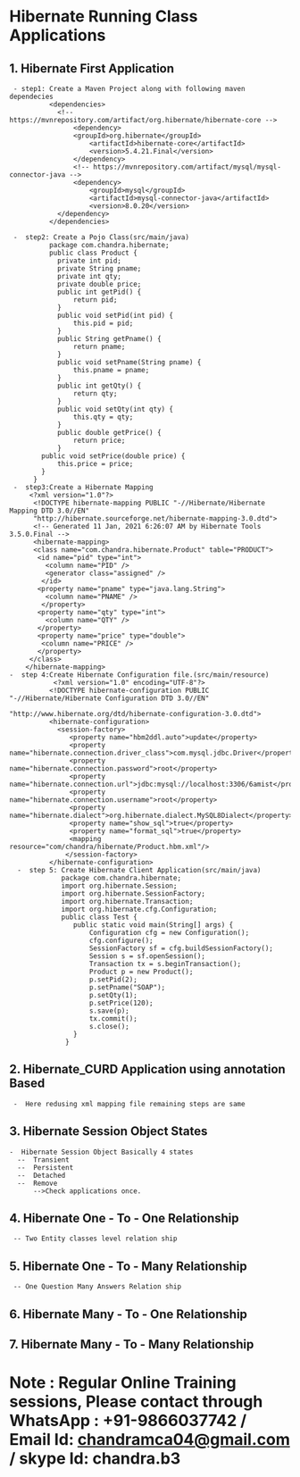 # Hibernate Running Class Applications
  ## 1. Hibernate First Application
     - step1: Create a Maven Project along with following maven dependecies
              <dependencies>
                <!-- https://mvnrepository.com/artifact/org.hibernate/hibernate-core -->
		            <dependency>
		          	<groupId>org.hibernate</groupId>
		            	<artifactId>hibernate-core</artifactId>
	            		<version>5.4.21.Final</version>
	            	</dependency>
	            	<!-- https://mvnrepository.com/artifact/mysql/mysql-connector-java -->
            		<dependency>
            			<groupId>mysql</groupId>
	             		<artifactId>mysql-connector-java</artifactId>
	            		<version>8.0.20</version>
	          	</dependency>
              </dependencies>
                
     -  step2: Create a Pojo Class(src/main/java)  
              package com.chandra.hibernate;  
              public class Product {  
            	private int pid;  
            	private String pname;  
            	private int qty;  
            	private double price;  
            	public int getPid() {
		            return pid;
	            }
	            public void setPid(int pid) {
            		this.pid = pid;
	            }
            	public String getPname() {
	            	return pname;
            	}
            	public void setPname(String pname) {
             		this.pname = pname;
            	}
	            public int getQty() {
	            	return qty;
            	}
	            public void setQty(int qty) {
	            	this.qty = qty;
	            }
            	public double getPrice() {
	            	return price;
	            }
          	public void setPrice(double price) {
          		this.price = price;
          	}
          }  
     -  step3:Create a Hibernate Mapping  
         <?xml version="1.0"?>
          <!DOCTYPE hibernate-mapping PUBLIC "-//Hibernate/Hibernate Mapping DTD 3.0//EN"
          "http://hibernate.sourceforge.net/hibernate-mapping-3.0.dtd">
          <!-- Generated 11 Jan, 2021 6:26:07 AM by Hibernate Tools 3.5.0.Final -->
          <hibernate-mapping>
          <class name="com.chandra.hibernate.Product" table="PRODUCT">
           <id name="pid" type="int">
             <column name="PID" />
             <generator class="assigned" />
            </id>
           <property name="pname" type="java.lang.String">
             <column name="PNAME" />
            </property>
           <property name="qty" type="int">
             <column name="QTY" />
           </property>
           <property name="price" type="double">
            <column name="PRICE" />
           </property>
         </class>
        </hibernate-mapping>  
    -  step 4:Create Hibernate Configuration file.(src/main/resource)
               <?xml version="1.0" encoding="UTF-8"?>
              <!DOCTYPE hibernate-configuration PUBLIC "-//Hibernate/Hibernate Configuration DTD 3.0//EN"
                                         "http://www.hibernate.org/dtd/hibernate-configuration-3.0.dtd">
              <hibernate-configuration>
                <session-factory>
                   <property name="hbm2ddl.auto">update</property>
                   <property name="hibernate.connection.driver_class">com.mysql.jdbc.Driver</property>
                   <property name="hibernate.connection.password">root</property>
                   <property name="hibernate.connection.url">jdbc:mysql://localhost:3306/6amist</property>
                   <property name="hibernate.connection.username">root</property>
                   <property name="hibernate.dialect">org.hibernate.dialect.MySQL8Dialect</property>
                   <property name="show_sql">true</property>
                   <property name="format_sql">true</property>
                   <mapping resource="com/chandra/hibernate/Product.hbm.xml"/>
                  </session-factory>
              </hibernate-configuration>  
      -  step 5: Create Hibernate Client Application(src/main/java)
                 package com.chandra.hibernate;
                 import org.hibernate.Session;
                 import org.hibernate.SessionFactory;
                 import org.hibernate.Transaction;
                 import org.hibernate.cfg.Configuration;
                 public class Test {
                	public static void main(String[] args) {
	                	Configuration cfg = new Configuration();
	                	cfg.configure();
	                 	SessionFactory sf = cfg.buildSessionFactory();
	                 	Session s = sf.openSession();
	                	Transaction tx = s.beginTransaction();
		              	Product p = new Product();
	                	p.setPid(2);
	                	p.setPname("SOAP");
	                	p.setQty(1);
	                	p.setPrice(120);
	              		s.save(p);
                		tx.commit();
                		s.close();
                  	}
                  }  
  ## 2. Hibernate_CURD Application using annotation Based
     -  Here redusing xml mapping file remaining steps are same
  
 ## 3. Hibernate Session Object States
    -  Hibernate Session Object Basically 4 states   
      --  Transient  
      --  Persistent  
      --  Detached  
      --  Remove  
          -->Check applications once.  

 ## 4. Hibernate One - To - One Relationship  
     -- Two Entity classes level relation ship  
 ## 5. Hibernate One - To - Many Relationship  
     -- One Question Many Answers Relation ship
 ## 6. Hibernate Many - To - One Relationship  
 
 ## 7. Hibernate Many - To - Many Relationship 
 
		  
# Note : Regular Online Training sessions, Please contact through WhatsApp : +91-9866037742 / Email Id: chandramca04@gmail.com / skype Id: chandra.b3

    
     

          
